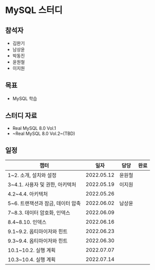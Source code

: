# MySQL 스터디 

## 참석자

- 김완기
- 남상윤
- 박동진
- 윤원철
- 이지원

## 목표

- MySQL 학습

## 스터디 자료

- Real MySQL 8.0 Vol.1
- ~Real MySQL 8.0 Vol.2~(TBD)

## 일정

|챕터|일자|담당|완료|
|------|---|---|---|
|1~2. 소개, 설치와 설정|2022.05.12|윤원철||
|3~4.1. 사용자 및 권한, 아키텍처|2022.05.19|이지원||
|4.2~4.4. 아키텍처|2022.05.26|||
|5~6. 트랜잭션과 잠금, 데이터 압축|2022.06.02|남상윤||
|7~8.3. 데이터 암호화, 인덱스|2022.06.09|||
|8.4~8.10. 인덱스|2022.06.16|||
|9.1~9.2. 옵티마이저와 힌트|2022.06.23|||
|9.3~9.4. 옵티마이저와 힌트|2022.06.30|||
|10.1~10.2. 실행 계획|2022.07.07|||
|10.3~10.4. 실행 계획|2022.07.14||
